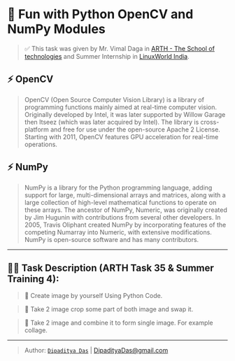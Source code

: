 # 🚀 Fun with Python OpenCV and NumPy Modules

>✅ This task was given by Mr. Vimal Daga in [ARTH - The School of technologies](https://rightarth.com/) and Summer Internship in [LinuxWorld India](https://www.lwindia.com/). 

## ⚡ OpenCV
>OpenCV (Open Source Computer Vision Library) is a library of programming functions mainly aimed at real-time computer vision. Originally developed by Intel, it was later supported by Willow Garage then Itseez (which was later acquired by Intel). The library is cross-platform and free for use under the open-source Apache 2 License. Starting with 2011, OpenCV features GPU acceleration for real-time operations.

## ⚡ NumPy 
>NumPy is a library for the Python programming language, adding support for large, multi-dimensional arrays and matrices, along with a large collection of high-level mathematical functions to operate on these arrays. The ancestor of NumPy, Numeric, was originally created by Jim Hugunin with contributions from several other developers. In 2005, Travis Oliphant created NumPy by incorporating features of the competing Numarray into Numeric, with extensive modifications. NumPy is open-source software and has many contributors.

---
## 👨‍💻 Task Description (ARTH Task 35 & Summer Training 4):

>🎯 Create image by yourself Using Python Code.

>🎯 Take 2 image crop some part of both image and swap it. 

>🎯 Take 2 image and combine it to form single image. For example collage.

---
>Author: [`Dipaditya Das`](https://www.linkedin.com/in/dipadityadas/) | DipadityaDas@gmail.com